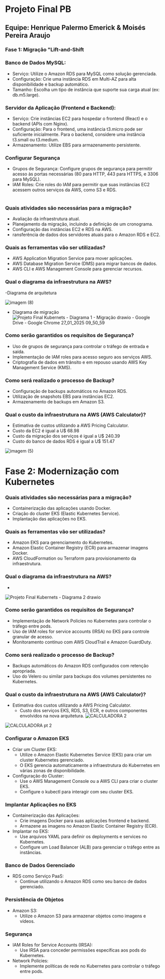 # Projeto Final PB
## Equipe: Henrique Palermo Emerick & Moisés Pereira Araujo
### Fase 1: Migração "Lift-and-Shift
### Banco de Dados MySQL:
- Serviço: Utilize o Amazon RDS para MySQL como solução gerenciada.
- Configuração: Crie uma instância RDS em Multi-AZ para alta disponibilidade e backup automático.
- Tamanho: Escolha um tipo de instância que suporte sua carga atual (ex: db.m5.large).

### Servidor da Aplicação (Frontend e Backend):
- Serviço: Crie instâncias EC2 para hospedar o frontend (React) e o backend (APIs com Nginx).
- Configuração: Para o frontend, uma instância t3.micro pode ser suficiente inicialmente. Para o backend, considere uma instância t3.small ou t3.medium.
- Armazenamento: Utilize EBS para armazenamento persistente.

### Configurar Segurança
  - Grupos de Segurança: Configure grupos de segurança para permitir acesso às portas necessárias (80 para HTTP, 443 para HTTPS, e 3306 para MySQL).
  - IAM Roles: Crie roles do IAM para permitir que suas instâncias EC2 acessem outros serviços da AWS, como S3 e RDS.

#

### Quais atividades são necessárias para a migração?
- Avaliação da infraestrutura atual.
- Planejamento da migração, incluindo a definição de um cronograma.
- Configuração das instâncias EC2 e RDS na AWS.
- ransferência de dados dos servidores atuais para o Amazon RDS e EC2.
  
### Quais as ferramentas vão ser utilizadas?
- AWS Application Migration Service para mover aplicações.
- AWS Database Migration Service (DMS) para migrar bancos de dados.
- AWS CLI e AWS Management Console para gerenciar recursos.

### Qual o diagrama da infraestrutura na AWS?
-Diagrama de arquitetura

![imagem (8)](https://github.com/user-attachments/assets/b0ff1138-3084-4172-9bc4-f8c1e2f6a4f1)

- Diagrama de migração
![Projeto Final Kubernets - Diagrama 1 - Migração drawio - Google Drive - Google Chrome 27_01_2025 09_50_59](https://github.com/user-attachments/assets/d8295b85-a256-4214-8416-9264764becb3)



### Como serão garantidos os requisitos de Segurança?
- Uso de grupos de segurança para controlar o tráfego de entrada e saída.
- Implementação de IAM roles para acesso seguro aos serviços AWS.
- Criptografia de dados em trânsito e em repouso usando AWS Key Management Service (KMS).

### Como será realizado o processo de Backup?
- Configuração de backups automáticos no Amazon RDS.
- Utilização de snapshots EBS para instâncias EC2.
- Armazenamento de backups em Amazon S3.

### Qual o custo da infraestrutura na AWS (AWS Calculator)?
- Estimativa de custos utilizando a AWS Pricing Calculator.
- Custo da EC2 é igual a U$ 68.98
- Custo da migração dos serviços é igual a U$ 240.39
- Custo do banco de dados RDS é igual a U$ 151.47

![imagem (5)](https://github.com/user-attachments/assets/f1791167-9ba5-4776-9e25-d05ccadff8ce)

#

# Fase 2: Modernização com Kubernetes
### Quais atividades são necessárias para a migração?
- Containerização das aplicações usando Docker.
- Criação do cluster EKS (Elastic Kubernetes Service).
- Implantação das aplicações no EKS.
### Quais as ferramentas vão ser utilizadas?
- Amazon EKS para gerenciamento do Kubernetes.
- Amazon Elastic Container Registry (ECR) para armazenar imagens Docker.
- AWS CloudFormation ou Terraform para provisionamento da infraestrutura.
### Qual o diagrama da infraestrutura na AWS?
-
![Projeto Final Kubernets - Diagrama 2 drawio](https://github.com/user-attachments/assets/ee18d826-6308-4fc6-a1d8-1ccb212530b9)


### Como serão garantidos os requisitos de Segurança?
- Implementação de Network Policies no Kubernetes para controlar o tráfego entre pods.
- Uso de IAM roles for service accounts (IRSA) no EKS para controle granular de acesso.
- Monitoramento contínuo com AWS CloudTrail e Amazon GuardDuty.
### Como será realizado o processo de Backup?
- Backups automáticos do Amazon RDS configurados com retenção apropriada.
- Uso do Velero ou similar para backups dos volumes persistentes no Kubernetes.
### Qual o custo da infraestrutura na AWS (AWS Calculator)?
- Estimativa dos custos utilizando a AWS Pricing Calculator.
  - Custo dos serviços EKS, RDS, S3, ECR, e outros componentes envolvidos na nova arquitetura.
 ![CALCULADORA 2](https://github.com/user-attachments/assets/5425c1bd-2859-4ca9-9df6-8b7f91232cb7)

![CALCULADORA pt 2](https://github.com/user-attachments/assets/644a37d5-9c04-48b8-b574-824544d7597d)
  
### Configurar o Amazon EKS
- Criar um Cluster EKS:
  - Utilize o Amazon Elastic Kubernetes Service (EKS) para criar um cluster Kubernetes gerenciado.
  - O EKS gerencia automaticamente a infraestrutura do Kubernetes em várias zonas de disponibilidade.
- Configuração do Cluster:
  -  Use o AWS Management Console ou a AWS CLI para criar o cluster EKS.
  -  Configure o kubectl para interagir com seu cluster EKS.
### Implantar Aplicações no EKS
- Containerização das Aplicações:
  - Crie imagens Docker para suas aplicações frontend e backend.
  - Armazene as imagens no Amazon Elastic Container Registry (ECR).
- Implantar no EKS:
  - Use arquivos YAML para definir os deployments e services no Kubernetes.
  - Configure um Load Balancer (ALB) para gerenciar o tráfego entre as instâncias.
### Banco de Dados Gerenciado
- RDS como Serviço PaaS:
  - Continue utilizando o Amazon RDS como seu banco de dados gerenciado.
### Persistência de Objetos
- Amazon S3:
  - Utilize o Amazon S3 para armazenar objetos como imagens e vídeos.
### Segurança
- IAM Roles for Service Accounts (IRSA):
  - Use IRSA para conceder permissões específicas aos pods do Kubernetes.
- Network Policies:
  - Implemente políticas de rede no Kubernetes para controlar o tráfego entre pods.
#
